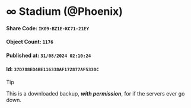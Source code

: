 # ∞ Stadium (@Phoenix)

#### Share Code: ```IK09-BZ1E-KC71-21EY```
#### Object Count: ```1176```
#### Published at: ```31/08/2024 02:10:24```
#### Id: ```37D788ED4BE116338AF172877AF5330C```

> [!TIP]
> This is a downloaded backup, ***with permission***, for if the servers ever go down.
